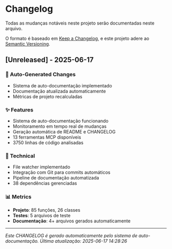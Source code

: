 # Changelog

Todas as mudanças notáveis neste projeto serão documentadas neste arquivo.

O formato é baseado em [Keep a Changelog](https://keepachangelog.com/en/1.0.0/),
e este projeto adere ao [Semantic Versioning](https://semver.org/spec/v2.0.0.html).

## [Unreleased] - 2025-06-17

### 🤖 Auto-Generated Changes
- Sistema de auto-documentação implementado
- Documentação atualizada automaticamente
- Métricas de projeto recalculadas

### ✨ Features
- Sistema de auto-documentação funcionando
- Monitoramento em tempo real de mudanças
- Geração automática de README e CHANGELOG
- 13 ferramentas MCP disponíveis
- 3750 linhas de código analisadas

### 🔧 Technical
- File watcher implementado
- Integração com Git para commits automáticos
- Pipeline de documentação automatizada
- 38 dependências gerenciadas

### 📊 Metrics
- **Projeto**: 85 funções, 26 classes
- **Testes**: 5 arquivos de teste
- **Documentação**: 4+ arquivos gerados automaticamente

---

*Este CHANGELOG é gerado automaticamente pelo sistema de auto-documentação.*
*Última atualização: 2025-06-17 14:28:26*
